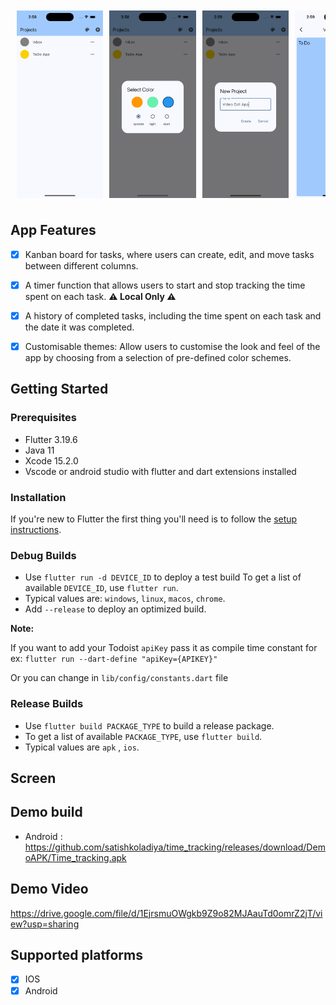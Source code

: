 <div style="display: flex; overflow-x: auto; white-space: nowrap; padding: 10px;">
  <img src="./screenshots/1.png" alt="Image 1" style="height: 300px; margin-right: 10px;">
  <img src="./screenshots/2.png" alt="Image 1" style="height: 300px; margin-right: 10px;">
  <img src="./screenshots/3.png" alt="Image 1" style="height: 300px; margin-right: 10px;">
  <img src="./screenshots/4.png" alt="Image 1" style="height: 300px; margin-right: 10px;">
  <img src="./screenshots/5.png" alt="Image 1" style="height: 300px; margin-right: 10px;">
  <img src="./screenshots/6.png" alt="Image 1" style="height: 300px; margin-right: 10px;">
  <img src="./screenshots/7.png" alt="Image 1" style="height: 300px; margin-right: 10px;">
  <img src="./screenshots/8.png" alt="Image 1" style="height: 300px; margin-right: 10px;">
  <img src="./screenshots/9.png" alt="Image 1" style="height: 300px; margin-right: 10px;">
</div>

## App Features

- [x] Kanban board for tasks, where users can create, edit, and move tasks between different columns.
- [x] A timer function that allows users to start and stop tracking the time spent on each task. **⚠️ Local Only ⚠️**
- [x] A history of completed tasks, including the time spent on each task and the date it was completed.
- [x] Customisable themes: Allow users to customise the look and feel of the app by choosing from a selection of pre-defined color schemes.


## Getting Started

### Prerequisites

- Flutter 3.19.6
- Java 11
- Xcode 15.2.0
- Vscode or android studio with flutter and dart extensions installed

### Installation

If you're new to Flutter the first thing you'll need is to follow the [setup instructions](https://docs.flutter.dev/get-started/install).

### Debug Builds

- Use `flutter run -d DEVICE_ID` to deploy a test build
  To get a list of available `DEVICE_ID`, use `flutter run`.
- Typical values are: `windows`, `linux`, `macos`, `chrome`.
- Add `--release` to deploy an optimized build.

**Note:**

If you want to add your Todoist `apiKey` pass it as compile time constant for ex:
`flutter run --dart-define "apiKey={APIKEY}"`

Or you can change in `lib/config/constants.dart` file

### Release Builds

- Use `flutter build PACKAGE_TYPE` to build a release package.
- To get a list of available `PACKAGE_TYPE`, use `flutter build`.
- Typical values are  `apk` , `ios`.

## Screen


## Demo build

- Android : https://github.com/satishkoladiya/time_tracking/releases/download/DemoAPK/Time_tracking.apk

## Demo Video 

https://drive.google.com/file/d/1EjrsmuOWgkb9Z9o82MJAauTd0omrZ2jT/view?usp=sharing

## Supported platforms

- [x] IOS
- [x] Android
